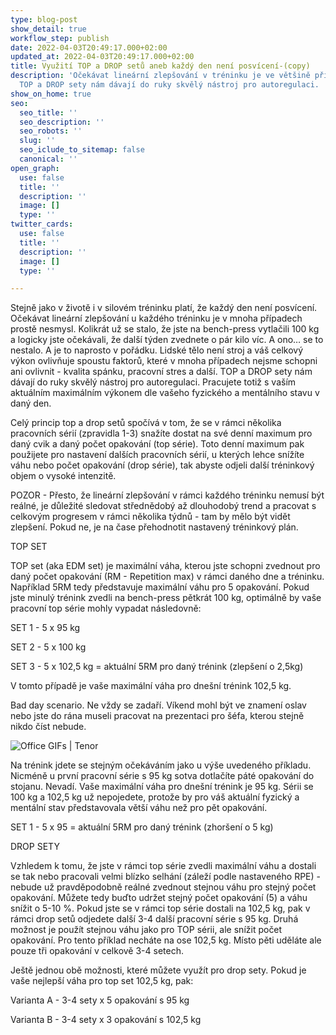 ```yaml
---
type: blog-post
show_detail: true
workflow_step: publish
date: 2022-04-03T20:49:17.000+02:00
updated_at: 2022-04-03T20:49:17.000+02:00
title: Využití TOP a DROP setů aneb každý den není posvícení-(copy)
description: 'Očekávat lineární zlepšování v tréninku je ve většině případů nereálné.
  TOP a DROP sety nám dávají do ruky skvělý nástroj pro autoregulaci. '
show_on_home: true
seo:
  seo_title: ''
  seo_description: ''
  seo_robots: ''
  slug: ''
  seo_iclude_to_sitemap: false
  canonical: ''
open_graph:
  use: false
  title: ''
  description: ''
  image: []
  type: ''
twitter_cards:
  use: false
  title: ''
  description: ''
  image: []
  type: ''

---
```

Stejně jako v životě i v silovém tréninku platí, že každý den není posvícení. Očekávat lineární zlepšování u každého tréninku je v mnoha případech prostě nesmysl. Kolikrát už se stalo, že jste na bench-press vytlačili 100 kg a logicky jste očekávali, že další týden zvednete o pár kilo víc. A ono… se to nestalo. A je to naprosto v pořádku. Lidské tělo není stroj a váš celkový výkon ovlivňuje spoustu faktorů, které v mnoha případech nejsme schopni ani ovlivnit - kvalita spánku, pracovní stres a další. TOP a DROP sety nám dávají do ruky skvělý nástroj pro autoregulaci. Pracujete totiž s vaším aktuálním maximálním výkonem dle vašeho fyzického a mentálního stavu v daný den.

Celý princip top a drop setů spočívá v tom, že se v rámci několika pracovních sérií (zpravidla 1-3) snažíte dostat na své denní maximum pro daný cvik a daný počet opakování (top série). Toto denní maximum pak použijete pro nastavení dalších pracovních sérií, u kterých lehce snížíte váhu nebo počet opakování (drop série), tak abyste odjeli další tréninkový objem o vysoké intenzitě.

POZOR - Přesto, že lineární zlepšování v rámci každého tréninku nemusí být reálné, je důležité sledovat střednědobý až dlouhodobý trend a pracovat s celkovým progresem v rámci několika týdnů - tam by mělo být vidět zlepšení. Pokud ne, je na čase přehodnotit nastavený tréninkový plán.

TOP SET

TOP set (aka EDM set) je maximální váha, kterou jste schopni zvednout pro daný počet opakování (RM - Repetition max) v rámci daného dne a tréninku. Například 5RM tedy představuje maximální váhu pro 5 opakování. Pokud jste minulý trénink zvedli na bench-press pětkrát 100 kg, optimálně by vaše pracovní top série mohly vypadat následovně:

SET 1 - 5 x 95 kg

SET 2 - 5 x 100 kg

SET 3 - 5 x 102,5 kg = aktuální 5RM pro daný trénink (zlepšení o 2,5kg)

V tomto případě je vaše maximální váha pro dnešní trénink 102,5 kg.

Bad day scenario. Ne vždy se zadaří. Víkend mohl být ve znamení oslav nebo jste do rána museli pracovat na prezentaci pro šéfa, kterou stejně nikdo číst nebude. 

![Office GIFs | Tenor](https://c.tenor.com/4ncxpl6WgRoAAAAM/give-me-a-break-right.gif)

Na trénink jdete se stejným očekáváním jako u výše uvedeného příkladu. Nicméně u první pracovní série s 95 kg sotva dotlačíte páté opakování do stojanu. Nevadí. Vaše maximální váha pro dnešní trénink je 95 kg. Sérii se 100 kg a 102,5 kg už nepojedete, protože by pro váš aktuální fyzický a mentální stav představovala větší váhu než pro pět opakování.

SET 1 - 5 x 95 = aktuální 5RM pro daný trénink (zhoršení o 5 kg)

DROP SETY

Vzhledem k tomu, že jste v rámci top série zvedli maximální váhu a dostali se tak nebo pracovali velmi blízko selhání (záleží podle nastaveného RPE) - nebude už pravděpodobně reálné zvednout stejnou váhu pro stejný počet opakování. Můžete tedy buďto udržet stejný počet opakování (5) a váhu snížit o 5-10 %. Pokud jste se v rámci top série dostali na 102,5 kg, pak v rámci drop setů odjedete další 3-4 další pracovní série s 95 kg. Druhá možnost je použít stejnou váhu jako pro TOP sérii, ale snížit počet opakování. Pro tento příklad necháte na ose 102,5 kg. Místo pěti uděláte ale pouze tři opakování v celkově 3-4 setech.

Ještě jednou obě možnosti, které můžete využít pro drop sety. Pokud je vaše nejlepší váha pro top set 102,5 kg, pak:

Varianta A - 3-4 sety x 5 opakování s 95 kg

Varianta B - 3-4 sety x 3 opakování s 102,5 kg